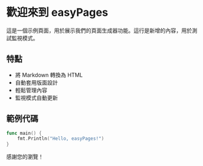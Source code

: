 # 歡迎來到 easyPages

這是一個示例頁面，用於展示我們的頁面生成器功能。這行是新增的內容，用於測試監視模式。

## 特點

- 將 Markdown 轉換為 HTML
- 自動套用版面設計
- 輕鬆管理內容
- 監視模式自動更新

## 範例代碼

```go
func main() {
    fmt.Println("Hello, easyPages!")
}
```

感謝您的瀏覽！
